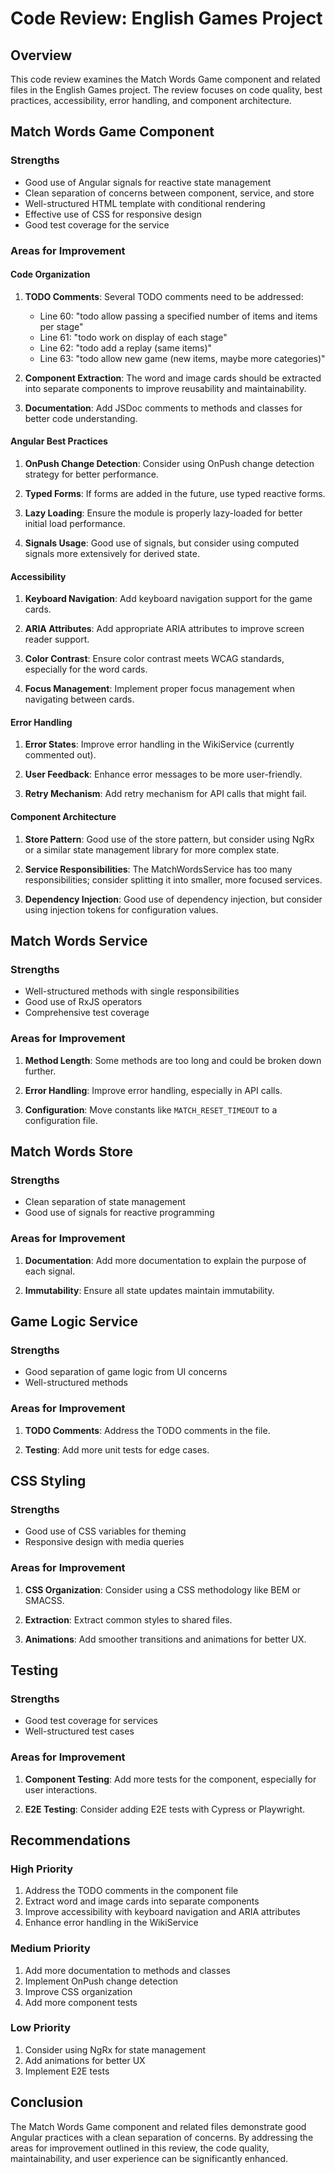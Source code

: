 # Code Review: English Games Project

## Overview
This code review examines the Match Words Game component and related files in the English Games project. The review focuses on code quality, best practices, accessibility, error handling, and component architecture.

## Match Words Game Component

### Strengths
- Good use of Angular signals for reactive state management
- Clean separation of concerns between component, service, and store
- Well-structured HTML template with conditional rendering
- Effective use of CSS for responsive design
- Good test coverage for the service

### Areas for Improvement

#### Code Organization
1. **TODO Comments**: Several TODO comments need to be addressed:
   - Line 60: "todo allow passing a specified number of items and items per stage"
   - Line 61: "todo work on display of each stage"
   - Line 62: "todo add a replay (same items)"
   - Line 63: "todo allow new game (new items, maybe more categories)"

2. **Component Extraction**: The word and image cards should be extracted into separate components to improve reusability and maintainability.

3. **Documentation**: Add JSDoc comments to methods and classes for better code understanding.

#### Angular Best Practices

1. **OnPush Change Detection**: Consider using OnPush change detection strategy for better performance.

2. **Typed Forms**: If forms are added in the future, use typed reactive forms.

3. **Lazy Loading**: Ensure the module is properly lazy-loaded for better initial load performance.

4. **Signals Usage**: Good use of signals, but consider using computed signals more extensively for derived state.

#### Accessibility

1. **Keyboard Navigation**: Add keyboard navigation support for the game cards.

2. **ARIA Attributes**: Add appropriate ARIA attributes to improve screen reader support.

3. **Color Contrast**: Ensure color contrast meets WCAG standards, especially for the word cards.

4. **Focus Management**: Implement proper focus management when navigating between cards.

#### Error Handling

1. **Error States**: Improve error handling in the WikiService (currently commented out).

2. **User Feedback**: Enhance error messages to be more user-friendly.

3. **Retry Mechanism**: Add retry mechanism for API calls that might fail.

#### Component Architecture

1. **Store Pattern**: Good use of the store pattern, but consider using NgRx or a similar state management library for more complex state.

2. **Service Responsibilities**: The MatchWordsService has too many responsibilities; consider splitting it into smaller, more focused services.

3. **Dependency Injection**: Good use of dependency injection, but consider using injection tokens for configuration values.

## Match Words Service

### Strengths
- Well-structured methods with single responsibilities
- Good use of RxJS operators
- Comprehensive test coverage

### Areas for Improvement

1. **Method Length**: Some methods are too long and could be broken down further.

2. **Error Handling**: Improve error handling, especially in API calls.

3. **Configuration**: Move constants like `MATCH_RESET_TIMEOUT` to a configuration file.

## Match Words Store

### Strengths
- Clean separation of state management
- Good use of signals for reactive programming

### Areas for Improvement

1. **Documentation**: Add more documentation to explain the purpose of each signal.

2. **Immutability**: Ensure all state updates maintain immutability.

## Game Logic Service

### Strengths
- Good separation of game logic from UI concerns
- Well-structured methods

### Areas for Improvement

1. **TODO Comments**: Address the TODO comments in the file.

2. **Testing**: Add more unit tests for edge cases.

## CSS Styling

### Strengths
- Good use of CSS variables for theming
- Responsive design with media queries

### Areas for Improvement

1. **CSS Organization**: Consider using a CSS methodology like BEM or SMACSS.

2. **Extraction**: Extract common styles to shared files.

3. **Animations**: Add smoother transitions and animations for better UX.

## Testing

### Strengths
- Good test coverage for services
- Well-structured test cases

### Areas for Improvement

1. **Component Testing**: Add more tests for the component, especially for user interactions.

2. **E2E Testing**: Consider adding E2E tests with Cypress or Playwright.

## Recommendations

### High Priority
1. Address the TODO comments in the component file
2. Extract word and image cards into separate components
3. Improve accessibility with keyboard navigation and ARIA attributes
4. Enhance error handling in the WikiService

### Medium Priority
1. Add more documentation to methods and classes
2. Implement OnPush change detection
3. Improve CSS organization
4. Add more component tests

### Low Priority
1. Consider using NgRx for state management
2. Add animations for better UX
3. Implement E2E tests

## Conclusion
The Match Words Game component and related files demonstrate good Angular practices with a clean separation of concerns. By addressing the areas for improvement outlined in this review, the code quality, maintainability, and user experience can be significantly enhanced.
